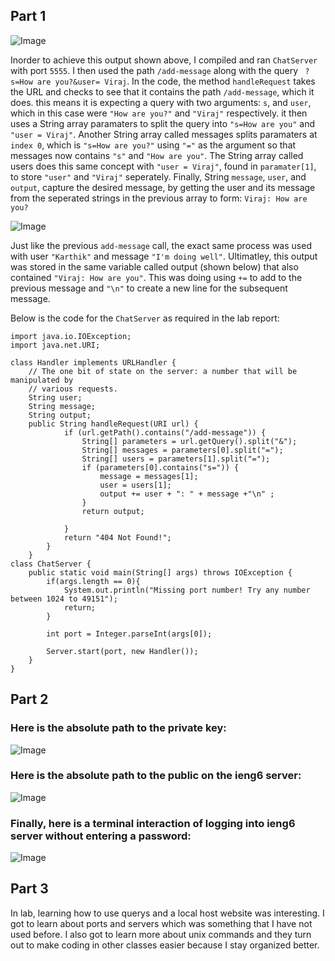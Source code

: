 
## Part 1
![Image](https://cdn.discordapp.com/attachments/974137838180380672/1200952008585269389/Screenshot_2024-01-27_at_3.40.47_PM.png?ex=65c80cb7&is=65b597b7&hm=b6be69db6dc74d61f6bfc9f5e3377d1d845a493334e3678041d882662c9653e8&)

Inorder to achieve this output shown above, I compiled and ran `ChatServer` with port `5555`. I then used the path `/add-message` along with the query ` ?s=How are you?&user= Viraj`.
In the code, the method `handleRequest` takes the URL and checks to see that it contains the path `/add-message`, which it does. this means it is expecting a query with two arguments: `s`, and `user`, which in this case were `"How are you?"` and `"Viraj"` respectively. it then uses a String array paramaters to split the query into `"s=How are you"` and `"user = Viraj"`. Another String array called messages splits paramaters at `index 0`, which is `"s=How are you?"` using `"="` as the argument so that messages now contains `"s"` and `"How are you"`. The String array called users does this same concept with `"user = Viraj"`, found in `paramater[1]`, to store `"user"` and `"Viraj"` seperately. Finally, String `message`, `user`, and `output`, capture the desired message, by getting the user and its message from the seperated strings in the previous array to form: `Viraj: How are you?`
</p>


![Image](https://cdn.discordapp.com/attachments/974137838180380672/1200952008920805416/Screenshot_2024-01-27_at_3.41.27_PM.png?ex=65c80cb7&is=65b597b7&hm=433243f60c5312688585f57280b7af9ee5665a9d7b055f9b7972fb4e47ab6bc0&)


Just like the previous `add-message` call, the exact same process was used with user `"Karthik"` and message `"I'm doing well"`. Ultimatley, this output was stored in the same variable called output (shown below) that also contained `"Viraj: How are you"`. This was doing using `+=` to add to the previous message and `"\n"` to create a new line for the subsequent message.

Below is the code for the `ChatServer` as required in the lab report:
```
import java.io.IOException;
import java.net.URI;

class Handler implements URLHandler {
    // The one bit of state on the server: a number that will be manipulated by
    // various requests.
    String user;
    String message;
    String output;
    public String handleRequest(URI url) {   
            if (url.getPath().contains("/add-message")) {
                String[] parameters = url.getQuery().split("&");
                String[] messages = parameters[0].split("=");
                String[] users = parameters[1].split("=");
                if (parameters[0].contains("s=")) {
                    message = messages[1];
                    user = users[1];
                    output += user + ": " + message +"\n" ;
                }
                return output;

            }
            return "404 Not Found!";
        }
    }
class ChatServer {
    public static void main(String[] args) throws IOException {
        if(args.length == 0){
            System.out.println("Missing port number! Try any number between 1024 to 49151");
            return;
        }

        int port = Integer.parseInt(args[0]);

        Server.start(port, new Handler());
    }
}
```

## Part 2

### Here is the absolute path to the private key:

![Image](https://cdn.discordapp.com/attachments/974137838180380672/1201951365598019686/Screenshot_2024-01-30_at_10.03.27_AM.png?ex=65cbaf70&is=65b93a70&hm=9208994a8806c80516666fbc0c170fe423bd96f24a60b082eb31a6ab4bf0e58c&)

### Here is the absolute path to the public on the ieng6 server:

![Image](https://cdn.discordapp.com/attachments/974137838180380672/1201951365900013608/Screenshot_2024-01-30_at_10.04.31_AM.png?ex=65cbaf70&is=65b93a70&hm=6063ac79424996609d697e0d8503b53639a16c233ceb58031d800e73c2cdb007&)

### Finally, here is a terminal interaction of logging into ieng6 server without entering a password:


![Image](https://cdn.discordapp.com/attachments/974137838180380672/1201951365207961640/Screenshot_2024-01-30_at_10.03.08_AM.png?ex=65cbaf70&is=65b93a70&hm=c12e8d21e73e19341a88faadd988697d4c2d4177bcddda74d87971b81b68b08f&)


## Part 3

In lab, learning how to use querys and a local host website was interesting. I got to learn about ports and servers which was something that I have not used before. I also got to learn more about unix commands and they turn out to make coding in other classes easier because I stay organized better.
